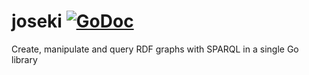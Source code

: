 # joseki [![GoDoc](https://godoc.org/github.com/Callidon/joseki/rdf?status.svg)](https://godoc.org/github.com/Callidon/joseki/rdf)
Create, manipulate and query RDF graphs with SPARQL in a single Go library
